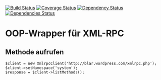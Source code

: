 [![Build Status](https://travis-ci.org/blar/xmlrpc.png?branch=master)](https://travis-ci.org/blar/xmlrpc)
[![Coverage Status](https://coveralls.io/repos/blar/xmlrpc/badge.png?branch=master)](https://coveralls.io/r/blar/xmlrpc?branch=master)
[![Dependency Status](https://gemnasium.com/blar/xmlrpc.svg)](https://gemnasium.com/blar/xmlrpc)
[![Dependencies Status](https://depending.in/blar/xmlrpc.png)](http://depending.in/blar/xmlrpc)

# OOP-Wrapper für XML-RPC

## Methode aufrufen

    $client = new XmlrpcClient('http://blar.wordpress.com/xmlrpc.php');
    $client->setNamespace('system');
    $response = $client->listMethods();

